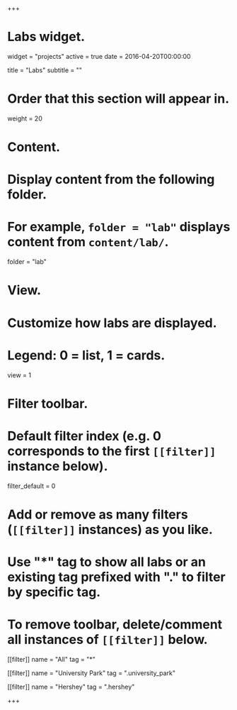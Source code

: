 +++
# Labs widget.
widget = "projects"
active = true
date = 2016-04-20T00:00:00

title = "Labs"
subtitle = ""

# Order that this section will appear in.
weight = 20

# Content.
# Display content from the following folder.
# For example, `folder = "lab"` displays content from `content/lab/`.
folder = "lab"

# View.
# Customize how labs are displayed.
# Legend: 0 = list, 1 = cards.
view = 1

# Filter toolbar.

# Default filter index (e.g. 0 corresponds to the first `[[filter]]` instance below).
filter_default = 0

# Add or remove as many filters (`[[filter]]` instances) as you like.
# Use "*" tag to show all labs or an existing tag prefixed with "." to filter by specific tag.
# To remove toolbar, delete/comment all instances of `[[filter]]` below.
[[filter]]
  name = "All"
  tag = "*"

[[filter]]
  name = "University Park"
  tag = ".university_park"

[[filter]]
  name = "Hershey"
  tag = ".hershey"

+++

